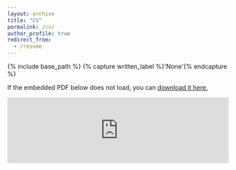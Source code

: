 ```yaml
---
layout: archive
title: "CV"
permalink: /cv/
author_profile: true
redirect_from:
  - /resume
---
```



{% include base_path %}
{% capture written_label %}'None'{% endcapture %}

If the embedded PDF below does not load, you can <u><a href="https://YinjuanZhai.github.io/files/Yinjuan Zhai_CV.pdf">download it here.</a></u>
<br/>

<embed src="https://YinjuanZhai.github.io/files/Yinjuan Zhai_CV.pdf" type="application/pdf" width="100%" />

